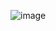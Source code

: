 
![image](https://github.com/disrizka/LutfiahRizka_4522210019_P.DW_A_Tgs11/assets/122336989/8c348bc6-1a06-4129-b928-670d1d6bbe7d)
